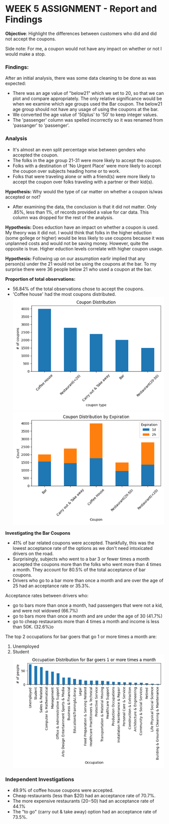 # WEEK 5 ASSIGNMENT - Report and Findings
**Objective**: Highlight the differences between customers who did and did not accept the coupons.  

Side note: For me, a coupon would not have any impact on whether or not I would make a stop.

### Findings:
After an initial analysis, there was some data cleaning to be done as was expected: 
* There was an age value of "below21" which we set to 20, so that we can plot and compare appropriately.  The only relative significance would be when we examine which age groups used the Bar coupon.  The below21 age group should not have any usage of using the coupons at the bar. 
* We converted the age value of '50plus' to '50' to keep integer values.
* The 'passenger' column was spelled incorrectly so it was renamed from 'passanger' to 'passenger'.

### Analysis
* It's almost an even split percentage wise between genders who accepted the coupon.  
* The folks in the age group 21-31 were more likely to accept the coupon.
* Folks with a destination of 'No Urgent Place' were more likely to accept the coupon over subjects heading home or to work. 
* Folks that were traveling alone or with a friend(s) were more likely to accept the coupon over folks traveling with a partner or their kid(s).

**Hypothesis:**  Why would the type of car matter on whether a coupon is/was accepted or not?
* After examining the data, the conclusion is that it did not matter.  Only .85%, less than 1%, of records provided a value for car data. This column was dropped for the rest of the analysis.  

**Hypothesis:** Does eduction have an impact on whether a coupon is used.  My theory was it did not.  I would think that folks in the higher eduction (some gollege or higher) would be less likely to use coupons because it was unplanned costs and would not be saving money.  However, quite the opposite is true.  Higher eduction levels correlate with higher coupon usage.  

**Hypothesis:** Following up on our assumption earlir implied that any person(s) under the 21 would not be using the coupons at the bar.  To my surprise there were 36 people below 21 who used a coupon at the bar. 

**Proportion of total observations:**
* 56.84% of the total observations chose to accept the coupons.
* 'Coffee house' had the most coupons distributed.
![coupon distribution](images/coupon_distribution.png)  
![coupon distribtion by expiration](images/coupon_distribution_by_expiration.png)

**Investigating the Bar Coupons**
* 41% of bar related coupons were accepted.  Thankfully, this was the lowest acceptance rate of the options as we don't need intoxicated drivers on the road. 
* Surprisingly, subjects who went to a bar 3 or fewer times a month accepted the coupons more than the folks who went more than 4 times a month. They account for 80.5% of the total acceptance of bar coupons.
* Drivers who go to a bar more than once a month and are over the age of 25 had an acceptance rate or 35.3%. 

Acceptance rates between drivers who:
- go to bars more than once a month, had passengers that were not a kid, and were not widowed (66.7%)
- go to bars more than once a month and are under the age of 30 (41.7%)
- go to cheap restaurants more than 4 times a month and income is less than 50K. (32.6%)o

The top 2 occupations for bar goers that go 1 or more times a month are:
1. Unemployed   
2. Student  
![Occupation for Bar Goers](images/occupation_distribution.png)

### Independent Investigations
* 49.9% of coffee house coupons were accepted.
* Cheap restaurants (less than $20) had an acceptance rate of 70.7%.
* The more expensive restaurants ($20-$50) had an acceptance rate of 44.1%
* The "to go" (carry out & take away) option had an acceptance rate of 73.5%.  